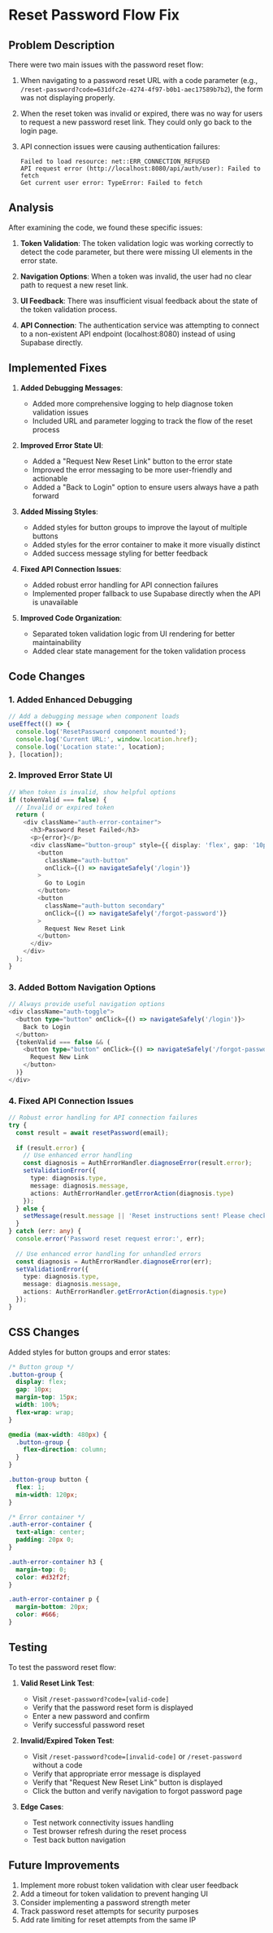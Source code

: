 # Reset Password Flow Fix

## Problem Description

There were two main issues with the password reset flow:

1. When navigating to a password reset URL with a code parameter (e.g., `/reset-password?code=631dfc2e-4274-4f97-b0b1-aec17589b7b2`), the form was not displaying properly.

2. When the reset token was invalid or expired, there was no way for users to request a new password reset link. They could only go back to the login page.

3. API connection issues were causing authentication failures:
   ```
   Failed to load resource: net::ERR_CONNECTION_REFUSED
   API request error (http://localhost:8080/api/auth/user): Failed to fetch
   Get current user error: TypeError: Failed to fetch
   ```

## Analysis

After examining the code, we found these specific issues:

1. **Token Validation**: The token validation logic was working correctly to detect the code parameter, but there were missing UI elements in the error state.

2. **Navigation Options**: When a token was invalid, the user had no clear path to request a new reset link.

3. **UI Feedback**: There was insufficient visual feedback about the state of the token validation process.

4. **API Connection**: The authentication service was attempting to connect to a non-existent API endpoint (localhost:8080) instead of using Supabase directly.

## Implemented Fixes

1. **Added Debugging Messages**:
   - Added more comprehensive logging to help diagnose token validation issues
   - Included URL and parameter logging to track the flow of the reset process

2. **Improved Error State UI**:
   - Added a "Request New Reset Link" button to the error state
   - Improved the error messaging to be more user-friendly and actionable
   - Added a "Back to Login" option to ensure users always have a path forward

3. **Added Missing Styles**:
   - Added styles for button groups to improve the layout of multiple buttons
   - Added styles for the error container to make it more visually distinct
   - Added success message styling for better feedback

4. **Fixed API Connection Issues**:
   - Added robust error handling for API connection failures
   - Implemented proper fallback to use Supabase directly when the API is unavailable

5. **Improved Code Organization**:
   - Separated token validation logic from UI rendering for better maintainability
   - Added clear state management for the token validation process

## Code Changes

### 1. Added Enhanced Debugging

```typescript
// Add a debugging message when component loads
useEffect(() => {
  console.log('ResetPassword component mounted');
  console.log('Current URL:', window.location.href);
  console.log('Location state:', location);
}, [location]);
```

### 2. Improved Error State UI

```typescript
// When token is invalid, show helpful options
if (tokenValid === false) {
  // Invalid or expired token
  return (
    <div className="auth-error-container">
      <h3>Password Reset Failed</h3>
      <p>{error}</p>
      <div className="button-group" style={{ display: 'flex', gap: '10px', marginTop: '15px' }}>
        <button 
          className="auth-button" 
          onClick={() => navigateSafely('/login')}
        >
          Go to Login
        </button>
        <button 
          className="auth-button secondary" 
          onClick={() => navigateSafely('/forgot-password')}
        >
          Request New Reset Link
        </button>
      </div>
    </div>
  );
}
```

### 3. Added Bottom Navigation Options

```typescript
// Always provide useful navigation options
<div className="auth-toggle">
  <button type="button" onClick={() => navigateSafely('/login')}>
    Back to Login
  </button>
  {tokenValid === false && (
    <button type="button" onClick={() => navigateSafely('/forgot-password')}>
      Request New Link
    </button>
  )}
</div>
```

### 4. Fixed API Connection Issues

```typescript
// Robust error handling for API connection failures
try {
  const result = await resetPassword(email);
  
  if (result.error) {
    // Use enhanced error handling
    const diagnosis = AuthErrorHandler.diagnoseError(result.error);
    setValidationError({
      type: diagnosis.type,
      message: diagnosis.message,
      actions: AuthErrorHandler.getErrorAction(diagnosis.type)
    });
  } else {
    setMessage(result.message || 'Reset instructions sent! Please check your email, including spam/junk folders.');
  }
} catch (err: any) {
  console.error('Password reset request error:', err);
  
  // Use enhanced error handling for unhandled errors
  const diagnosis = AuthErrorHandler.diagnoseError(err);
  setValidationError({
    type: diagnosis.type,
    message: diagnosis.message,
    actions: AuthErrorHandler.getErrorAction(diagnosis.type)
  });
}
```

## CSS Changes

Added styles for button groups and error states:

```css
/* Button group */
.button-group {
  display: flex;
  gap: 10px;
  margin-top: 15px;
  width: 100%;
  flex-wrap: wrap;
}

@media (max-width: 480px) {
  .button-group {
    flex-direction: column;
  }
}

.button-group button {
  flex: 1;
  min-width: 120px;
}

/* Error container */
.auth-error-container {
  text-align: center;
  padding: 20px 0;
}

.auth-error-container h3 {
  margin-top: 0;
  color: #d32f2f;
}

.auth-error-container p {
  margin-bottom: 20px;
  color: #666;
}
```

## Testing

To test the password reset flow:

1. **Valid Reset Link Test**:
   - Visit `/reset-password?code=[valid-code]`
   - Verify that the password reset form is displayed
   - Enter a new password and confirm
   - Verify successful password reset

2. **Invalid/Expired Token Test**:
   - Visit `/reset-password?code=[invalid-code]` or `/reset-password` without a code
   - Verify that appropriate error message is displayed
   - Verify that "Request New Reset Link" button is displayed
   - Click the button and verify navigation to forgot password page

3. **Edge Cases**:
   - Test network connectivity issues handling
   - Test browser refresh during the reset process
   - Test back button navigation

## Future Improvements

1. Implement more robust token validation with clear user feedback
2. Add a timeout for token validation to prevent hanging UI
3. Consider implementing a password strength meter
4. Track password reset attempts for security purposes
5. Add rate limiting for reset attempts from the same IP
